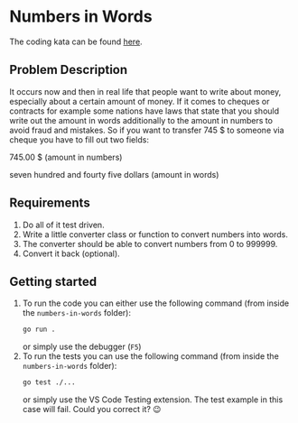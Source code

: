 # Numbers in Words

The coding kata can be found [here](https://codingdojo.org/kata/NumbersInWords).

## Problem Description
It occurs now and then in real life that people want to write about money, especially about a certain amount of money. If it comes to cheques or contracts for example some nations have laws that state that you should write out the amount in words additionally to the amount in numbers to avoid fraud and mistakes. So if you want to transfer 745 $ to someone via cheque you have to fill out two fields:

745.00 $ (amount in numbers)

seven hundred and fourty five dollars (amount in words)

## Requirements
1. Do all of it test driven.
1. Write a little converter class or function to convert numbers into words.
1. The converter should be able to convert numbers from 0 to 999999.
1. Convert it back (optional).

## Getting started
1. To run the code you can either use the following command (from inside the `numbers-in-words` folder):
    ```sh
    go run .
    ```
    or simply use the debugger (`F5`)
1. To run the tests you can use the following command (from inside the `numbers-in-words` folder):
    ```sh
    go test ./...
    ```
    or simply use the VS Code Testing extension. The test example in this case will fail. Could you correct it? 😉
